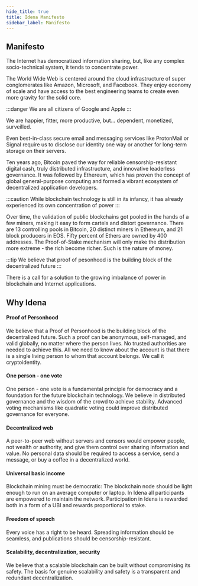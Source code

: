 ```yaml
---
hide_title: true
title: Idena Manifesto
sidebar_label: Manifesto
---
```


## Manifesto

The Internet has democratized information sharing, but, like any complex socio-technical system, it tends to concentrate power.

The World Wide Web is centered around the cloud infrastructure of super conglomerates like Amazon, Microsoft, and Facebook. They enjoy economy of scale and have access to the best engineering teams to create even more gravity for the solid core.

:::danger We are all citizens of Google and Apple
:::

We are happier, fitter, more productive, but... dependent, monetized, surveilled.

Even best-in-class secure email and messaging services like ProtonMail or Signal require us to disclose our identity one way or another for long-term storage on their servers.

Ten years ago, Bitcoin paved the way for reliable censorship-resistant digital cash, truly distributed infrastructure, and innovative leaderless governance. It was followed by Ethereum, which has proven the concept of global general-purpose computing and formed a vibrant ecosystem of decentralized application developers.

:::caution While blockchain technology is still in its infancy, it has already experienced its own concentration of power
:::

Over time, the validation of public blockchains got pooled in the hands of a few miners, making it easy to form cartels and distort governance. There are 13 controlling pools in Bitcoin, 20 distinct miners in Ethereum, and 21 block producers in EOS. Fifty percent of Ethers are owned by 400 addresses. The Proof-of-Stake mechanism will only make the distribution more extreme - the rich become richer. Such is the nature of money.

:::tip We believe that proof of pesonhood is the building block of the decentralized future
:::

There is a call for a solution to the growing imbalance of power in blockchain and Internet applications.

## Why Idena

#### Proof of Personhood

We believe that a Proof of Personhood is the building block of the decentralized future. Such a proof can be anonymous, self-managed, and valid globally, no matter where the person lives. No trusted authorities are needed to achieve this. All we need to know about the account is that there is a single living person to whom that account belongs. We call it cryptoidentity.

#### One person - one vote

One person - one vote is a fundamental principle for democracy and a foundation for the future blockchain technology. We believe in distributed governance and the wisdom of the crowd to achieve stability. Advanced voting mechanisms like quadratic voting could improve distributed governance for everyone.

#### Decentralized web

A peer-to-peer web without servers and censors would empower people, not wealth or authority, and give them control over sharing information and value. No personal data should be required to access a service, send a message, or buy a coffee in a decentralized world.

#### Universal basic income

Blockchain mining must be democratic: The blockchain node should be light enough to run on an average computer or laptop. In Idena all participants are empowered to maintain the network. Participation in Idena is rewarded both in a form of a UBI and rewards proportional to stake.

#### Freedom of speech

Every voice has a right to be heard. Spreading information should be seamless, and publications should be censorship-resistant.

#### Scalability, decentralization, security

We believe that a scalable blockchain can be built without compromising its safety. The basis for genuine scalability and safety is a transparent and redundant decentralization.
